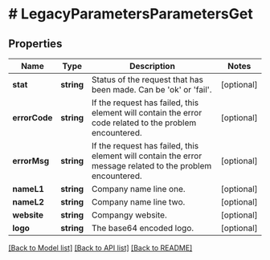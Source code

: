 # # LegacyParametersParametersGet

## Properties

Name | Type | Description | Notes
------------ | ------------- | ------------- | -------------
**stat** | **string** | Status of the request that has been made. Can be &#39;ok&#39; or &#39;fail&#39;. | [optional]
**errorCode** | **string** | If the request has failed, this element will contain the error code related to the problem encountered. | [optional]
**errorMsg** | **string** | If the request has failed, this element will contain the error message related to the problem encountered. | [optional]
**nameL1** | **string** | Company name line one. | [optional]
**nameL2** | **string** | Company name line two. | [optional]
**website** | **string** | Compangy website. | [optional]
**logo** | **string** | The base64 encoded logo. | [optional]

[[Back to Model list]](../../README.md#models) [[Back to API list]](../../README.md#endpoints) [[Back to README]](../../README.md)
